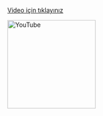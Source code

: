 <body>
    <p>
    <a href="https://www.youtube.com/watch?v=YSlWJUArt9Q">Video için tıklayınız</a>
  </p>
  <a href="https://www.youtube.com/watch?v=YSlWJUArt9Q">
    <img src="https://www.youtube.com/img/desktop/yt_1200.png" alt="YouTube" width="200">
  </a>
</body>
  
